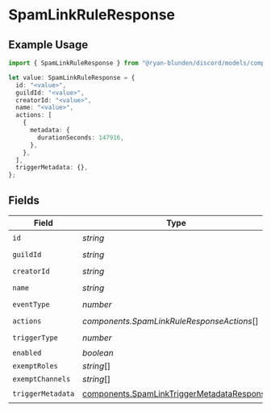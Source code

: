 # SpamLinkRuleResponse

## Example Usage

```typescript
import { SpamLinkRuleResponse } from "@ryan-blunden/discord/models/components";

let value: SpamLinkRuleResponse = {
  id: "<value>",
  guildId: "<value>",
  creatorId: "<value>",
  name: "<value>",
  actions: [
    {
      metadata: {
        durationSeconds: 147916,
      },
    },
  ],
  triggerMetadata: {},
};
```

## Fields

| Field                                                                                                    | Type                                                                                                     | Required                                                                                                 | Description                                                                                              |
| -------------------------------------------------------------------------------------------------------- | -------------------------------------------------------------------------------------------------------- | -------------------------------------------------------------------------------------------------------- | -------------------------------------------------------------------------------------------------------- |
| `id`                                                                                                     | *string*                                                                                                 | :heavy_check_mark:                                                                                       | N/A                                                                                                      |
| `guildId`                                                                                                | *string*                                                                                                 | :heavy_check_mark:                                                                                       | N/A                                                                                                      |
| `creatorId`                                                                                              | *string*                                                                                                 | :heavy_check_mark:                                                                                       | N/A                                                                                                      |
| `name`                                                                                                   | *string*                                                                                                 | :heavy_check_mark:                                                                                       | N/A                                                                                                      |
| `eventType`                                                                                              | *number*                                                                                                 | :heavy_check_mark:                                                                                       | N/A                                                                                                      |
| `actions`                                                                                                | *components.SpamLinkRuleResponseActions*[]                                                               | :heavy_check_mark:                                                                                       | N/A                                                                                                      |
| `triggerType`                                                                                            | *number*                                                                                                 | :heavy_check_mark:                                                                                       | N/A                                                                                                      |
| `enabled`                                                                                                | *boolean*                                                                                                | :heavy_minus_sign:                                                                                       | N/A                                                                                                      |
| `exemptRoles`                                                                                            | *string*[]                                                                                               | :heavy_minus_sign:                                                                                       | N/A                                                                                                      |
| `exemptChannels`                                                                                         | *string*[]                                                                                               | :heavy_minus_sign:                                                                                       | N/A                                                                                                      |
| `triggerMetadata`                                                                                        | [components.SpamLinkTriggerMetadataResponse](../../models/components/spamlinktriggermetadataresponse.md) | :heavy_check_mark:                                                                                       | N/A                                                                                                      |